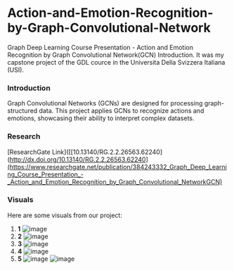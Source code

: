 # Action-and-Emotion-Recognition-by-Graph-Convolutional-Network
Graph Deep Learning Course Presentation - Action and Emotion Recognition by Graph Convolutional Network(GCN)
Introduction. It was my capstone project of the GDL cource in the Universita Della Svizzera Italiana (USI).
### Introduction
Graph Convolutional Networks (GCNs) are designed for processing graph-structured data. This project applies GCNs to recognize actions and emotions, showcasing their ability to interpret complex datasets.

### Research
[ResearchGate Link]([[10.13140/RG.2.2.26563.62240](http://dx.doi.org/10.13140/RG.2.2.26563.62240](https://www.researchgate.net/publication/384243332_Graph_Deep_Learning_Course_Presentation_-_Action_and_Emotion_Recognition_by_Graph_Convolutional_NetworkGCN)

### Visuals
Here are some visuals from our project:

1. **1**
![image](https://github.com/user-attachments/assets/8f90a861-221b-44c2-9776-561a7fd2b19d)
2. **2**
![image](https://github.com/user-attachments/assets/114420e4-591a-4b2e-9d6d-6db3ff22cabb)
3. **3**
![image](https://github.com/user-attachments/assets/9647db3c-3e62-45d3-83b1-b822ad060bd9)
4. **4**
![image](https://github.com/user-attachments/assets/85dce64f-8071-4873-a2a5-c801ef392a92)
5. **5**
![image](https://github.com/user-attachments/assets/cb6c8324-8940-4b74-bad2-02e7fc2ceddc)
![image](https://github.com/user-attachments/assets/48b83354-6ed6-49d8-8037-0772d81f691b)


